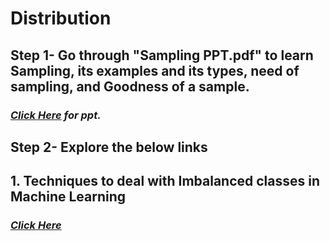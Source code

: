 
# **Distribution**
## **Step 1- Go through "Sampling PPT.pdf" to learn Sampling, its examples and its types, need of sampling, and Goodness of a sample.**
### *<a href= "https://docs.google.com/presentation/d/e/2PACX-1vShCVtfMfkO89a6PUcjyvLwf_gpFJW7Pr-QD8XlWaqMICcgP51MM4l5Zt0V032DlQ/pub?start=false&loop=false&delayms=60000"> Click Here</a> for ppt.*
## **Step 2- Explore the below links**
## **1. Techniques to deal with Imbalanced classes in Machine Learning**
### *<a href= "https://www.analyticsvidhya.com/blog/2020/07/10-techniques-to-deal-with-class-imbalance-in-machine-learning/?"> Click Here</a>*

